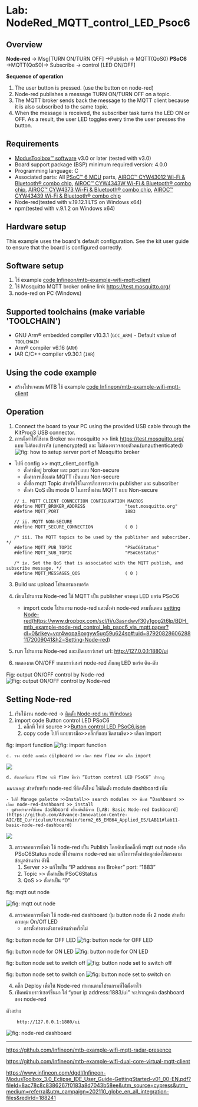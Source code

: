 # Lab: NodeRed_MQTT_control_LED_Psoc6

## **Overview**

**Node-red** → Msg[TURN ON/TURN OFF] →Publish → MQTT(QoS0)
**PSoC6** →MQTT(QoS0)→ Subscribe → control [LED ON/OFF]

**Sequence of operation**

1. The user button is pressed. (use the button on node-red)
2. Node-red publishes a message TURN ON/TURN OFF  on a topic.
3. The MQTT broker sends back the message to the MQTT client because it is also subscribed to the same topic.
4. When the message is received, the subscriber task turns the LED ON or OFF. As a result, the user LED toggles every time the user presses the button.


## Requirements
- [ModusToolbox™ software](https://www.infineon.com/modustoolbox) v3.0 or later (tested with v3.0)
- Board support package (BSP) minimum required version: 4.0.0
- Programming language: C
- Associated parts: All [PSoC™ 6 MCU](https://www.infineon.com/PSoC6) parts, [AIROC™ CYW43012 Wi-Fi & Bluetooth® combo chip](https://www.infineon.com/cms/en/product/wireless-connectivity/airoc-wi-fi-plus-bluetooth-combos/cyw43012), [AIROC™ CYW4343W Wi-Fi & Bluetooth® combo chip](https://www.infineon.com/cms/en/product/wireless-connectivity/airoc-wi-fi-plus-bluetooth-combos/cyw4343w/), [AIROC™ CYW4373 Wi-Fi & Bluetooth® combo chip](https://www.infineon.com/cms/en/product/wireless-connectivity/airoc-wi-fi-plus-bluetooth-combos/cyw4373/), [AIROC™ CYW43439 Wi-Fi & Bluetooth® combo chip](https://www.infineon.com/cms/en/product/wireless-connectivity/airoc-wi-fi-plus-bluetooth-combos/cyw43439/)
- Node-red(tested with v.19.12.1 LTS on Windows x64)
- npm(tested with v.9.1.2 on Windows x64)
## **Hardware setup**

This example uses the board's default configuration. See the kit user guide to ensure that the board is configured correctly.

## **Software setup**
1. ใช้ example [code Infineon/mtb-example-wifi-mqtt-client](https://github.com/Infineon/mtb-example-wifi-mqtt-client)
2. ใช้ Mosquitto MQTT broker online link https://test.mosquitto.org/
3. node-red on PC (Windows)
## **Supported toolchains (make variable 'TOOLCHAIN')**
- GNU Arm® embedded compiler v10.3.1 (`GCC_ARM`) - Default value of `TOOLCHAIN`
- Arm® compiler v6.16 (`ARM`)
- IAR C/C++ compiler v9.30.1 (`IAR`)
## **Using the code example**
- สร้างโปรเจคบน MTB ใช้ example [code Infineon/mtb-example-wifi-mqtt-client](https://github.com/Infineon/mtb-example-wifi-mqtt-client)
## **Operation**
1. Connect the board to your PC using the provided USB cable through the KitProg3 USB connector.
2. การตั้งค่าให้ใช้งาน Broker ของ mosquitto >> link https://test.mosquitto.org/ แบบ ไม่ต้องเข้ารหัส (unencrypted) และ ไม่ต้องตรวจสอบตัวตน(unauthenticated) 
![fig: how to setup server port of Mosquitto broker](https://paper-attachments.dropboxusercontent.com/s_DE46169648EC1184505F0FEE30B79C93229F6F5C4674567BCFF38BB678D2F8D7_1681979509506_Untitled.png)

- ไปที่ config >> mqtt_client_config.h
    - ตั้งค่าที่อยู่ broker และ port แบบ Non-secure 
    - ตั้งค่าการเชื่อมต่อ MQTT เป็นแบบ Non-secure 
    - ตั้งชื่อ mqtt Topic สำหรับใช้ในการสื่อสารระหว่าง  publisher และ subscriber 
    - ตั้งค่า QoS เป็น mode 0 ในการสื่อผ่าน MQTT แบบ Non-secure
        
 `````  
    // i. MQTT CLIENT CONNECTION CONFIGURATION MACROS
    #define MQTT_BROKER_ADDRESS               "test.mosquitto.org"
    #define MQTT_PORT                         1883
    
    // ii. MQTT NON-SECURE
    #define MQTT_SECURE_CONNECTION            ( 0 )
    
    /* iii. The MQTT topics to be used by the publisher and subscriber. */
    #define MQTT_PUB_TOPIC                    "PSoC6Status"
    #define MQTT_SUB_TOPIC                    "PSoC6Status"
    
    /* iv. Set the QoS that is associated with the MQTT publish, and subscribe message. */
    #define MQTT_MESSAGES_QOS                 ( 0 )

`````

3. Build และ upload โปรแกรมลงบอร์ด 
4. เขียนโปรแกรม Node-red ใช้ MQTT  เป็น publisher ควบคุม LED บอร์ด PSoC6 
    - import code โปรแกรม node-red และตั้งค่า node-red ตามขั้นตอน [setting Node-red](https://github.com/Advance-Innovation-Centre-AIC/Lab_NodeRed_MQTT_control_LED_Psoc6#setting-node-red)(https://www.dropbox.com/scl/fi/u3asndwvf30y1gog2t6lp/BDH_mtb_example-node-red_control_leb_psoc6_via_mqtt.paper?dl=0&rlkey=vqr4wopa8oxgyw5ug59u624sp#:uid=879208286062881172009041&h2=Setting-Node-red) 

5.  run โปรแกรม Node-red และเปิดเบราว์เซอร์ url: http://127.0.0.1:1880/ui
6. ทดลองกด ON/OFF บนเบราว์เซอร์ node-red สังเกตุ LED บอร์ด ติด-ดับ 

Fig: output ON/OFF control by Node-red
![Fig: output ON/OFF control by Node-red](https://paper-attachments.dropboxusercontent.com/s_DE46169648EC1184505F0FEE30B79C93229F6F5C4674567BCFF38BB678D2F8D7_1681982082489_image.png)




## **Setting Node-red** 
1. เริ่มใช้งาน  node-red → [ติดตั้ง Node-red บน Windows](https://github.com/Advance-Innovation-Centre-AIC/EE_Curriculum/blob/main/term2_65_EMB62_IoT/LAB01/Get_started_Node-red.md#%E0%B8%95%E0%B8%B4%E0%B8%94%E0%B8%95%E0%B8%B1%E0%B9%89%E0%B8%87-node-red-%E0%B8%9A%E0%B8%99-windows)
2. import code Button control LED PSoC6
    1. คลิ๊กที่ ไฟล์ source >>[Button control LED PSoC6.json](https://github.com/Advance-Innovation-Centre-AIC/Lab_NodeRed_MQTT_control_LED_Psoc6/blob/2ced2d2bc014f3dbe35f54c52da94548c25be7fc/flow/ButtonControl_LED_PSoC6.json)
    2. copy code ไปที่ แถบขวามือ>>คลิ๊กที่แถบ ขีดสามขีด>> เลือก import

fig: import function
![fig: import function](https://camo.githubusercontent.com/5a37c5f182695a69f125fdd207bf995385cf5c8d6ab5ed87048e6928f4595c9e/68747470733a2f2f70617065722d6174746163686d656e74732e64726f70626f7875736572636f6e74656e742e636f6d2f735f453532434539363336434332314535344342373834434341384132374342353633354439364536373037383033364238413842393236444142443634383644365f313637363139383932383536355f556e7469746c65642e706e67)




    c. วาง code ลงหน้า cilpboard >> เลือก new flow >> คลิ๊ก import



![](https://camo.githubusercontent.com/a8fbe0623c069fe495f9b36538e32d60a5f637ba013be3131af2ea78ab35c78f/68747470733a2f2f70617065722d6174746163686d656e74732e64726f70626f7875736572636f6e74656e742e636f6d2f735f453532434539363336434332314535344342373834434341384132374342353633354439364536373037383033364238413842393236444142443634383644365f313637363139393230363238375f556e7469746c65642e706e67)




    d. สังเกตที่แถบ flow จะมี flow ชื่อว่า “Button control LED PSoC6” ปรากฎ

*หมายเหตุ:* สำหรับหรับ node-red ที่ติดตั้งใหม่ ให้ติดตั้ง module dashboard เพิ่ม 

    - ไปที่ Manage palette >>Install>> search modules >> พิมพ์ “Dashboard >> เลือก node-red-dashboard >> install
    - ดูตัวอย่างการใช้งาน dashboard เบื้องต้นได้จาก [LAB: Basic Node-red Dashboard](https://github.com/Advance-Innovation-Centre-AIC/EE_Curriculum/tree/main/term2_65_EMB64_Applied_ES/LAB11#lab11-basic-node-red-dashboard)



![](https://paper-attachments.dropboxusercontent.com/s_DE46169648EC1184505F0FEE30B79C93229F6F5C4674567BCFF38BB678D2F8D7_1683012990126_image.png)


 
3. ตรวจสอบการตั้งค่า ใช้ node-red เป็น Publish โดยดับเบิ้ลคลิ๊กที่ mqtt out node หรือ PSoC6Status node ที่โปรแกรม node-red และ แก้ไขการตั้งค่าข้อมูลช่องให้ตรงตามข้อมูลด้านล่าง ดังนี้
    1. Server >> แก้ไขเป็น “IP address ของ Broker” port: “1883”
    2. Topic >> ตั้งค่าเป็น PSoC6Status
    3. QoS >> ตั้งค่าเป็น “0”

fig: mqtt out node

![fig: mqtt out node](https://paper-attachments.dropboxusercontent.com/s_DE46169648EC1184505F0FEE30B79C93229F6F5C4674567BCFF38BB678D2F8D7_1683013295944_image.png)




4. ตรวจสอบการตั้งค่า ใช้ node-red dashboard ปุ่ม button node ทั้ง 2 node สำหรับควบคุม On/Off LED 
    - การตั้งค่าตรงดังภาพด้านล่างหรือไม่ 
    



fig: button node for OFF LED
![fig: button node for OFF LED](https://paper-attachments.dropboxusercontent.com/s_DE46169648EC1184505F0FEE30B79C93229F6F5C4674567BCFF38BB678D2F8D7_1683013661342_image.png)

fig: button node for ON LED
![fig: button node for ON LED](https://paper-attachments.dropboxusercontent.com/s_DE46169648EC1184505F0FEE30B79C93229F6F5C4674567BCFF38BB678D2F8D7_1683013674573_image.png)


fig: button node set to switch off
![fig: button node set to switch off](https://paper-attachments.dropboxusercontent.com/s_DE46169648EC1184505F0FEE30B79C93229F6F5C4674567BCFF38BB678D2F8D7_1681980738044_Untitled.png)

fig: button node set to switch on
![fig: button node set to switch on](https://paper-attachments.dropboxusercontent.com/s_DE46169648EC1184505F0FEE30B79C93229F6F5C4674567BCFF38BB678D2F8D7_1681980818819_Untitled.png)



4. คลิ๊ก Deploy เพื่อให้ Node-red ทำงานตามโปรแกรมที่ได้ตั้งค่าไว้
5. เปิดหน้าเบราว์เซอร์ขึ้นมา ใส่ “your ip address:1883/ui” จะปรากฎหน้า dashboard ของ node-red

ตัวอย่าง

        http://127.0.0.1:1880/ui



![fig: node-red dashboard](https://paper-attachments.dropboxusercontent.com/s_DE46169648EC1184505F0FEE30B79C93229F6F5C4674567BCFF38BB678D2F8D7_1681981115605_image.png)










----------





https://github.com/Infineon/mtb-example-wifi-mqtt-radar-presence

https://github.com/Infineon/mtb-example-wifi-dual-core-virtual-mqtt-client


https://www.infineon.com/dgdl/Infineon-ModusToolbox_3.0_Eclipse_IDE_User_Guide-GettingStarted-v01_00-EN.pdf?fileId=8ac78c8c8386267f0183a8d7043b58ee&utm_source=cypress&utm_medium=referral&utm_campaign=202110_globe_en_all_integration-files&redirId=188241


